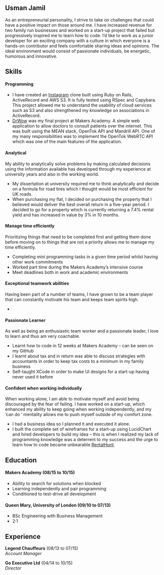 ## Usman Jamil

As an entrepreneurial personality, I strive to take on challenges that could have a positive impact on those around me. I have increased revenue for two family run businesses and worked on a start-up project that failed but progressively inspired me to learn how to code. I’d like to work as a junior developer for an exciting company with a culture in which everyone is a hands-on contributor and feels comfortable sharing ideas and opinions. The ideal environment would consist of passionate individuals, be energetic, humorous and innovative.

## Skills

#### Programming

- I have created an [Instagram](https://usmaninstagram.herokuapp.com/) clone built using Ruby on Rails, ActiveRecord and AWS S3. It is fully tested using RSpec and Capybara. This project allowed me to understand the usability of cloud services such as S3 and also strengthened my knowledge on associations in ActiveRecord.
- [DrWow](http://drwhoteam.herokuapp.com) was my final project at Makers Academy. A simple web application to allow doctors to consult patients over the internet. This was built using the MEAN stack, OpenTok API and Mandrill API. One of my many responsibilities was to implement the OpenTok WebRTC API which was one of the main features of the application.

#### Analytical

My ability to analytically solve problems by making calculated decisions using the information available has developed through my experience at university years and also in the working world.

- My dissertation at university required me to think analytically and decide on a formula for road tires which I thought would be most efficient for UK roads.
- When purchasing my flat, I decided on purchasing the property that I believed would deliver the best overall return in a five-year period. I decided to go for a property which is currently returning a 7.4% rental yield and has increased in value by 3% in 10 months.

#### Manage time efficiently

Prioritizing things that need to be completed first and getting them done before moving on to things that are not a priority allows me to manage my time efficiently.

- Completing mini programming tasks in a given time period whilst having other work commitments
- Worked part time during the Makers Academy’s intensive course
- Meet deadlines both in work and academic environments

#### Exceptional teamwork abilities

Having been part of a number of teams, I have grown to be a team player that can constantly motivate his team and keeps team spirits high.

-

#### Passionate Learner

As well as being an enthusiastic team worker and a passionate leader, I love to learn and thus am very coachable.

- Learnt how to code in 12 weeks at Makers Academy – can be seen on my GitHub
- I learnt about tax and in return was able to discuss strategies with accountants in order to keep tax costs to a minimum in my family business
- Self-taught XCode in order to make UI designs for a start-up having never used it before

#### Confident when working individually

When working alone, I am able to motivate myself and avoid being discouraged by the fear of failing. I have worked on a start-up, which enhanced my ability to keep going when working independently, and my ‘can do ‘ mentality allows me to push myself outside of my comfort zone.

- I had a business idea so I planned it and executed it alone.
- I built the complete set of wireframes for a start-up using LucidChart and hired developers to build my idea – this is when I realized my lack of programming knowledge was a deterrent to my success and the urge to learn how to code became unbearable [RentalHunt](http://rental.thedigitalmarketingonline.com/).

## Education

#### Makers Academy (08/15 to 10/15)

- Ability to search for solutions when blocked
- Learning independently and pair programming
- Conditioned to test-drive all development

#### Queen Mary, University of London (09/10 to 07/13)

- BSc Engineering with Business Management
- 2:1

## Experience

**Legend Chauffeurs** (08/13 to 07/15)    
*Account Manager*   

**Go Executive Ltd** (04/14 to 10/15)    
*Director*   

